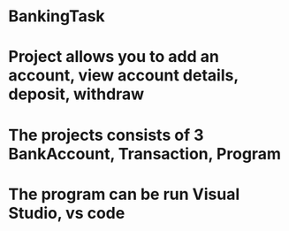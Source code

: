 # BankingTask
# Project allows you to add an account, view account details, deposit, withdraw
# The projects consists of 3 BankAccount, Transaction, Program
# The program can be run Visual Studio, vs code
